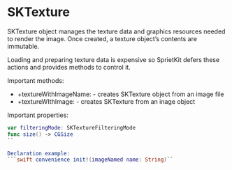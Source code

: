 # SKTexture

SKTexture object manages the texture data and graphics resources needed to render the image. Once created, a texture object’s contents are immutable.

Loading and preparing texture data is expensive so SprietKit defers these actions and provides methods to control it.

Important methods:
* +textureWithImageName: - creates SKTexture object from an image file
* +textureWIthImage: - creates SKTexture from an inage object

Important properties:
```swift
var filteringMode: SKTextureFilteringMode
func size() -> CGSize
``

Declaration example:
```swift convenience init!(imageNamed name: String)``


